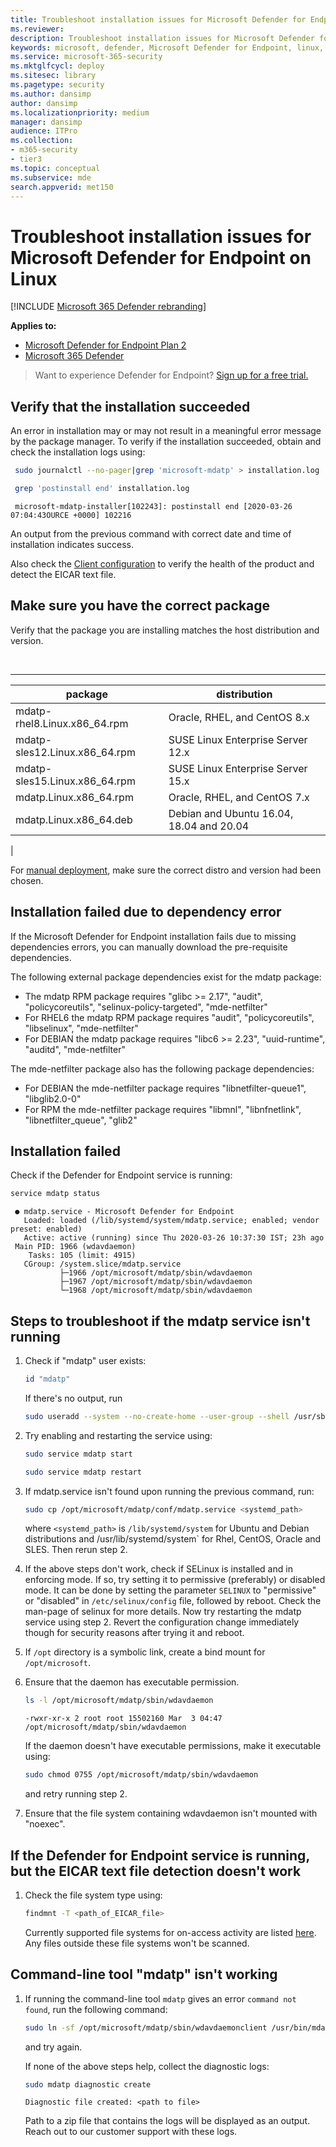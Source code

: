 ```yaml
---
title: Troubleshoot installation issues for Microsoft Defender for Endpoint on Linux
ms.reviewer:
description: Troubleshoot installation issues for Microsoft Defender for Endpoint on Linux
keywords: microsoft, defender, Microsoft Defender for Endpoint, linux, installation
ms.service: microsoft-365-security
ms.mktglfcycl: deploy
ms.sitesec: library
ms.pagetype: security
ms.author: dansimp
author: dansimp
ms.localizationpriority: medium
manager: dansimp
audience: ITPro
ms.collection: 
- m365-security
- tier3
ms.topic: conceptual
ms.subservice: mde
search.appverid: met150
---
```


# Troubleshoot installation issues for Microsoft Defender for Endpoint on Linux

[!INCLUDE [Microsoft 365 Defender rebranding](../../includes/microsoft-defender.md)]

**Applies to:**
- [Microsoft Defender for Endpoint Plan 2](https://go.microsoft.com/fwlink/p/?linkid=2154037)
- [Microsoft 365 Defender](https://go.microsoft.com/fwlink/?linkid=2118804)

> Want to experience Defender for Endpoint? [Sign up for a free trial.](https://signup.microsoft.com/create-account/signup?products=7f379fee-c4f9-4278-b0a1-e4c8c2fcdf7e&ru=https://aka.ms/MDEp2OpenTrial?ocid=docs-wdatp-investigateip-abovefoldlink)

## Verify that the installation succeeded

An error in installation may or may not result in a meaningful error message by the package manager. To verify if the installation succeeded, obtain and check the installation logs using:

```bash
 sudo journalctl --no-pager|grep 'microsoft-mdatp' > installation.log
```

```bash
 grep 'postinstall end' installation.log
```

```Output
 microsoft-mdatp-installer[102243]: postinstall end [2020-03-26 07:04:43OURCE +0000] 102216
```

An output from the previous command with correct date and time of installation indicates success.

Also check the [Client configuration](linux-install-manually.md#client-configuration) to verify the health of the product and detect the EICAR text file.

## Make sure you have the correct package

Verify that the package you are installing matches the host distribution and version.

<br>

****

|package|distribution|
|---|---|
|mdatp-rhel8.Linux.x86_64.rpm|Oracle, RHEL, and CentOS 8.x|
|mdatp-sles12.Linux.x86_64.rpm|SUSE Linux Enterprise Server 12.x|
|mdatp-sles15.Linux.x86_64.rpm|SUSE Linux Enterprise Server 15.x|
|mdatp.Linux.x86_64.rpm|Oracle, RHEL, and CentOS 7.x|
|mdatp.Linux.x86_64.deb|Debian and Ubuntu 16.04, 18.04 and 20.04|
|

For [manual deployment](linux-install-manually.md), make sure the correct distro and version had been chosen.

## Installation failed due to dependency error

If the Microsoft Defender for Endpoint installation fails due to missing dependencies errors, you can manually download the pre-requisite dependencies. 

The following external package dependencies exist for the mdatp package:

- The mdatp RPM package requires "glibc >= 2.17", "audit", "policycoreutils", "selinux-policy-targeted", "mde-netfilter" 
- For RHEL6 the mdatp RPM package requires "audit", "policycoreutils", "libselinux", "mde-netfilter" 
- For DEBIAN the mdatp package requires "libc6 >= 2.23", "uuid-runtime", "auditd", "mde-netfilter" 


The mde-netfilter package also has the following package dependencies:

- For DEBIAN the mde-netfilter package requires "libnetfilter-queue1", "libglib2.0-0"  
- For RPM the mde-netfilter package requires "libmnl", "libnfnetlink", "libnetfilter_queue", "glib2" 

## Installation failed

Check if the Defender for Endpoint service is running:

```bash
service mdatp status
```

```Output
 ● mdatp.service - Microsoft Defender for Endpoint
   Loaded: loaded (/lib/systemd/system/mdatp.service; enabled; vendor preset: enabled)
   Active: active (running) since Thu 2020-03-26 10:37:30 IST; 23h ago
 Main PID: 1966 (wdavdaemon)
    Tasks: 105 (limit: 4915)
   CGroup: /system.slice/mdatp.service
           ├─1966 /opt/microsoft/mdatp/sbin/wdavdaemon
           ├─1967 /opt/microsoft/mdatp/sbin/wdavdaemon
           └─1968 /opt/microsoft/mdatp/sbin/wdavdaemon
 ```

## Steps to troubleshoot if the mdatp service isn't running

1. Check if "mdatp" user exists:

    ```bash
    id "mdatp"
    ```

    If there's no output, run

    ```bash
    sudo useradd --system --no-create-home --user-group --shell /usr/sbin/nologin mdatp
    ```

2. Try enabling and restarting the service using:

    ```bash
    sudo service mdatp start
    ```

    ```bash
    sudo service mdatp restart
    ```

3. If mdatp.service isn't found upon running the previous command, run:

    ```bash
    sudo cp /opt/microsoft/mdatp/conf/mdatp.service <systemd_path> 
    ```

    where `<systemd_path>` is `/lib/systemd/system` for Ubuntu and Debian distributions and /usr/lib/systemd/system` for Rhel, CentOS, Oracle and SLES. Then rerun step 2.

4. If the above steps don't work, check if SELinux is installed and in enforcing mode. If so, try setting it to permissive (preferably) or disabled mode. It can be done by setting the parameter `SELINUX` to "permissive" or "disabled" in `/etc/selinux/config` file, followed by reboot. Check the man-page of selinux for more details.
Now try restarting the mdatp service using step 2. Revert the configuration change immediately though for security reasons after trying it and reboot.

5. If `/opt` directory is a symbolic link, create a bind mount for `/opt/microsoft`.

6. Ensure that the daemon has executable permission.

    ```bash
    ls -l /opt/microsoft/mdatp/sbin/wdavdaemon
    ```

    ```Output
    -rwxr-xr-x 2 root root 15502160 Mar  3 04:47 /opt/microsoft/mdatp/sbin/wdavdaemon
    ```

    If the daemon doesn't have executable permissions, make it executable using:

    ```bash
    sudo chmod 0755 /opt/microsoft/mdatp/sbin/wdavdaemon
    ```

    and retry running step 2.

7. Ensure that the file system containing wdavdaemon isn't mounted with "noexec".

## If the Defender for Endpoint service is running, but the EICAR text file detection doesn't work

1. Check the file system type using:

    ```bash
    findmnt -T <path_of_EICAR_file>
    ```

    Currently supported file systems for on-access activity are listed [here](microsoft-defender-endpoint-linux.md#system-requirements). Any files outside these file systems won't be scanned.

## Command-line tool "mdatp" isn't working

1. If running the command-line tool `mdatp` gives an error `command not found`, run the following command:

    ```bash
    sudo ln -sf /opt/microsoft/mdatp/sbin/wdavdaemonclient /usr/bin/mdatp
    ```

    and try again.

    If none of the above steps help, collect the diagnostic logs:

    ```bash
    sudo mdatp diagnostic create
    ```

    ```Output
    Diagnostic file created: <path to file>
    ```

    Path to a zip file that contains the logs will be displayed as an output. Reach out to our customer support with these logs.
